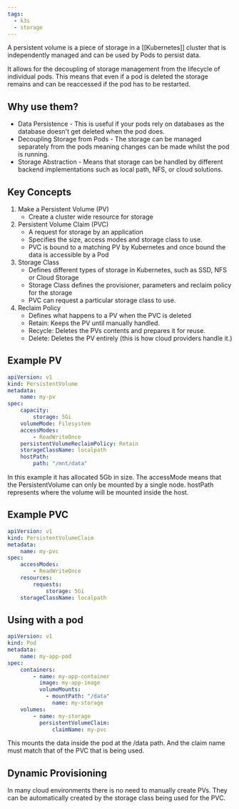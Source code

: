 ```yaml
---
tags:
  - k3s
  - storage
---
```

A persistent volume is a piece of storage in a [[Kubernetes]] cluster that is independently managed and can be used by Pods to persist data.

It allows for the decoupling of storage management from the lifecycle of individual pods. This means that even if a pod is deleted the storage remains and can be reaccessed if the pod has to be restarted.

## Why use them?
- Data Persistence - This is useful if your pods rely on databases as the database doesn't get deleted when the pod does.
- Decoupling Storage from Pods - The storage can be managed separately from the pods meaning changes can be made whilst the pod is running.
- Storage Abstraction - Means that storage can be handled by different backend implementations such as local path, NFS, or cloud solutions.

## Key Concepts
1. Make a Persistent Volume (PV)
	- Create a cluster wide resource for storage
2. Persistent Volume Claim (PVC)
	- A request for storage by an application
	- Specifies the size, access modes and storage class to use.
	- PVC is bound to a matching PV by Kubernetes and once bound the data is accessible by a Pod
3. Storage Class
	- Defines different types of storage in Kubernetes, such as SSD, NFS or Cloud Storage
	- Storage Class defines the provisioner, parameters and reclaim policy for the storage
	- PVC can request a particular storage class to use.
4. Reclaim Policy
	- Defines what happens to a PV when the PVC is deleted
	- Retain: Keeps the PV until manually handled.
	- Recycle: Deletes the PVs contents and prepares it for reuse.
	- Delete: Deletes the PV entirely (this is how cloud providers handle it.)

## Example PV
```yaml
apiVersion: v1
kind: PersistentVolume
metadata:
	name: my-pv
spec:
	capacity:
		storage: 5Gi
	volumeMode: Filesystem
	accessModes:
		- ReadWriteOnce
	persistentVolumeReclaimPolicy: Retain
	storageClassName: localpath
	hostPath:
		path: "/mnt/data"
```

In this example it has allocated 5Gb in size. The accessMode means that the PersistentVolume can only be mounted by a single node.
hostPath represents where the volume will be mounted inside the host.

## Example PVC
```yaml
apiVersion: v1
kind: PersistentVolumeClaim
metadata:
	name: my-pvc
spec:
	accessModes:
		- ReadWriteOnce
	resources:
		requests:
			storage: 5Gi
	storageClassName: localpath
```

## Using with a pod
```yaml
apiVersion: v1
kind: Pod
metadata:
	name: my-app-pod
spec:
	containers:
		- name: my-app-container
		  image: my-app-image
		  volumeMounts:
			- mountPath: "/data"
			  name: my-storage
	volumes:
		- name: my-storage
		  persistentVolumeClaim:
			  claimName: my-pvc
```

This mounts the data inside the pod at the /data path. And the claim name must match that of the PVC that is being used.

## Dynamic Provisioning
In many cloud environments there is no need to manually create PVs. They can be automatically created by the storage class being used for the PVC.